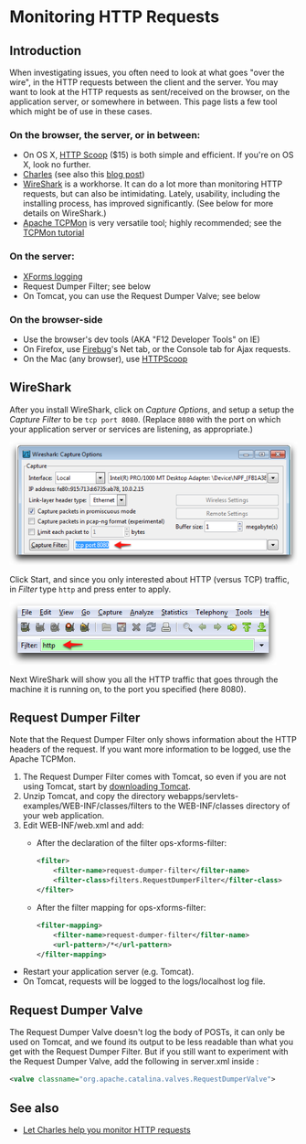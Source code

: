# Monitoring HTTP Requests

<!-- toc -->

## Introduction

When investigating issues, you often need to look at what goes "over the wire", in the HTTP requests between the client and the server. You may want to look at the HTTP requests as sent/received on the browser, on the application server, or somewhere in between. This page lists a few tool which might be of use in these cases.

### On the browser, the server, or in between:

* On OS X, [HTTP Scoop][1] ($15) is both simple and efficient. If you're on OS X, look no further.
* [Charles][2] (see also this [blog post][3])
* [WireShark][4] is a workhorse. It can do a lot more than monitoring HTTP requests, but can also be intimidating. Lately, usability, including the installing process, has improved significantly. (See below for more details on WireShark.)
* [Apache TCPMon][5] is very versatile tool; highly recommended; see the [TCPMon tutorial][6]

### On the server:

* [XForms logging][7]
* Request Dumper Filter; see below
* On Tomcat, you can use the Request Dumper Valve; see below

### On the browser-side

* Use the browser's dev tools (AKA "F12 Developer Tools" on IE)
* On Firefox, use [Firebug][8]'s Net tab, or the Console tab for Ajax requests.
* On the Mac (any browser), use [HTTPScoop][1]

## WireShark

After you install WireShark, click on _Capture Options_, and setup a setup the _Capture Filter_ to be `tcp port 8080`. (Replace `8080` with the port on which your application server or services are listening, as appropriate.)

![](../images/wireshark-capture-filter.png)

Click Start, and since you only interested about HTTP (versus TCP) traffic, in _Filter_ type `http` and press enter to apply.

![](../images/wireshark-filter.png)

Next WireShark will show you all the HTTP traffic that goes through the machine it is running on, to the port you specified (here 8080).

## Request Dumper Filter

Note that the Request Dumper Filter only shows information about the HTTP headers of the request. If you want more information to be logged, use the Apache TCPMon.

1. The Request Dumper Filter comes with Tomcat, so even if you are not using Tomcat, start by [downloading Tomcat][11].
2. Unzip Tomcat, and copy the directory webapps/servlets-examples/WEB-INF/classes/filters to the WEB-INF/classes directory of your web application.
3. Edit WEB-INF/web.xml and add:
    * After the declaration of the filter ops-xforms-filter:

        ```xml
        <filter>
            <filter-name>request-dumper-filter</filter-name>
            <filter-class>filters.RequestDumperFilter</filter-class>
        </filter>
        ```

    * After the filter mapping for ops-xforms-filter:

        ```xml
        <filter-mapping>
            <filter-name>request-dumper-filter</filter-name>
            <url-pattern>/*</url-pattern>
        </filter-mapping>
        ```

* Restart your application server (e.g. Tomcat).
* On Tomcat, requests will be logged to the logs/localhost log file.

## Request Dumper Valve

The Request Dumper Valve doesn't log the body of POSTs, it can only be used on Tomcat, and we found its output to be less readable than what you get with the Request Dumper Filter. But if you still want to experiment with the Request Dumper Valve, add the following in server.xml inside <engine>:

```xml
<valve classname="org.apache.catalina.valves.RequestDumperValve">
```

## See also

- [Let Charles help you monitor HTTP requests](http://blog.orbeon.com/2013/04/let-charles-help-you-monitor-http.html)

[1]: http://www.tuffcode.com/
[2]: http://www.charlesproxy.com/
[3]: http://blog.orbeon.com/2013/04/let-charles-help-you-monitor-http.html
[4]: http://www.wireshark.org/
[5]: http://ws.apache.org/commons/tcpmon/
[6]: http://ws.apache.org/commons/tcpmon/tcpmontutorial.html
[7]: ../../configuration/advanced/xforms-logging.html
[8]: https://addons.mozilla.org/en-US/firefox/addon/1843
[11]: https://tomcat.apache.org/download-70.cgi

